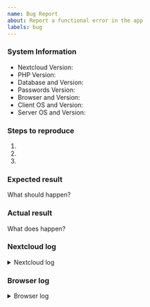```yaml
---
name: Bug Report
about: Report a functional error in the app
labels: bug
---
```


<!--
 Remember not to include personal data as this is public.
-->

### System Information
- Nextcloud Version:
- PHP Version:
- Database and Version:
- Passwords Version:
- Browser and Version:
- Client OS and Version:
- Server OS and Version:

### Steps to reproduce
1. <!-- Describe PRECISELY and DETAILED how to reproduce the bug -->
2. <!-- Provide sample data if needed -->
3. <!-- Include relevant user settings and app settings if not standard -->

### Expected result
What should happen?

### Actual result
What does happen?

### Nextcloud log
<details>
<summary>Nextcloud log</summary>

```
 - Open the Nextcloud admin settings
 - Open the "Log" section
 - Click the "Copy" icon, then Copy Raw
```
</details>

### Browser log
<details>
<summary>Browser log</summary>

```
Press F12, copy the content of the console tab
```
</details>
